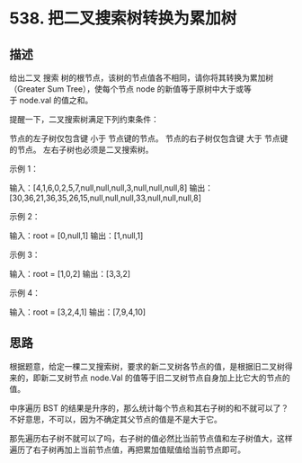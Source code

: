 # 538. 把二叉搜索树转换为累加树

## 描述

给出二叉 搜索 树的根节点，该树的节点值各不相同，请你将其转换为累加树（Greater Sum Tree），使每个节点 node 的新值等于原树中大于或等于 node.val 的值之和。

提醒一下，二叉搜索树满足下列约束条件：

节点的左子树仅包含键 小于 节点键的节点。
节点的右子树仅包含键 大于 节点键的节点。
左右子树也必须是二叉搜索树。

示例 1：

输入：[4,1,6,0,2,5,7,null,null,null,3,null,null,null,8]
输出：[30,36,21,36,35,26,15,null,null,null,33,null,null,null,8]

示例 2：

输入：root = [0,null,1]
输出：[1,null,1]

示例 3：

输入：root = [1,0,2]
输出：[3,3,2]

示例 4：

输入：root = [3,2,4,1]
输出：[7,9,4,10]

## 思路

根据题意，给定一棵二叉搜索树，要求的新二叉树各节点的值，是根据旧二叉树得来的，即新二叉树节点 node.Val 的值等于旧二叉树节点自身加上比它大的节点的值。

中序遍历 BST 的结果是升序的，那么统计每个节点和其右子树的和不就可以了？不好意思，不可以，因为不确定其父节点的值是不是大于它。

那先遍历右子树不就可以了吗，右子树的值必然比当前节点值和左子树值大，这样遍历了右子树再加上当前节点值，再把累加值赋值给当前节点即可。